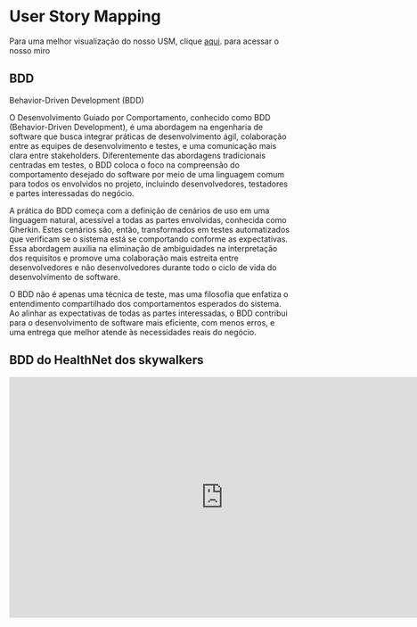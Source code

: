 # User Story Mapping

Para uma melhor visualização do nosso USM, clique <a href="https://miro.com/app/board/uXjVNeUBBRc=/" target= "_blank">aqui</a>. para acessar o nosso miro 

## BDD
Behavior-Driven Development (BDD)

O Desenvolvimento Guiado por Comportamento, conhecido como BDD (Behavior-Driven Development), é uma abordagem na engenharia de software que busca integrar práticas de desenvolvimento ágil, colaboração entre as equipes de desenvolvimento e testes, e uma comunicação mais clara entre stakeholders. Diferentemente das abordagens tradicionais centradas em testes, o BDD coloca o foco na compreensão do comportamento desejado do software por meio de uma linguagem comum para todos os envolvidos no projeto, incluindo desenvolvedores, testadores e partes interessadas do negócio.

A prática do BDD começa com a definição de cenários de uso em uma linguagem natural, acessível a todas as partes envolvidas, conhecida como Gherkin. Estes cenários são, então, transformados em testes automatizados que verificam se o sistema está se comportando conforme as expectativas. Essa abordagem auxilia na eliminação de ambiguidades na interpretação dos requisitos e promove uma colaboração mais estreita entre desenvolvedores e não desenvolvedores durante todo o ciclo de vida do desenvolvimento de software.

O BDD não é apenas uma técnica de teste, mas uma filosofia que enfatiza o entendimento compartilhado dos comportamentos esperados do sistema. Ao alinhar as expectativas de todas as partes interessadas, o BDD contribui para o desenvolvimento de software mais eficiente, com menos erros, e uma entrega que melhor atende às necessidades reais do negócio.

## BDD do HealthNet dos skywalkers


<center>

<iframe width="768" height="432" src="https://miro.com/app/board/uXjVNeUBBRc=/?share_link_id=510976657388" frameborder="0" scrolling="no" allow="fullscreen; clipboard-read; clipboard-write" allowfullscreen></iframe>

</center>